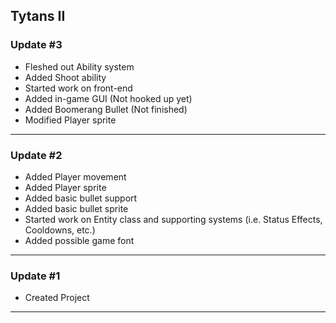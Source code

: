 Tytans II
------

### Update #3
* Fleshed out Ability system
* Added Shoot ability
* Started work on front-end
* Added in-game GUI (Not hooked up yet)
* Added Boomerang Bullet (Not finished)
* Modified Player sprite

------
### Update #2
* Added Player movement
* Added Player sprite
* Added basic bullet support
* Added basic bullet sprite
* Started work on Entity class and supporting systems (i.e. Status Effects, Cooldowns, etc.)
* Added possible game font

------
### Update #1
* Created Project

------
